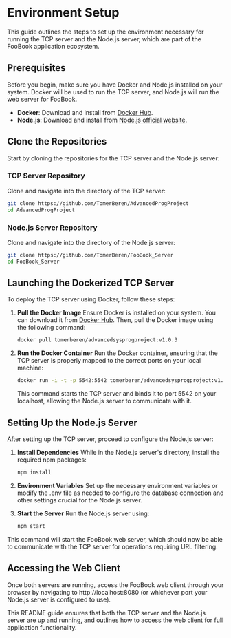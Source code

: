 # Environment Setup

This guide outlines the steps to set up the environment necessary for running the TCP server and the Node.js server, which are part of the FooBook application ecosystem.

## Prerequisites

Before you begin, make sure you have Docker and Node.js installed on your system. Docker will be used to run the TCP server, and Node.js will run the web server for FooBook.

- **Docker**: Download and install from [Docker Hub](https://hub.docker.com/).
- **Node.js**: Download and install from [Node.js official website](https://nodejs.org/).

## Clone the Repositories

Start by cloning the repositories for the TCP server and the Node.js server:

### TCP Server Repository

Clone and navigate into the directory of the TCP server:

```bash
git clone https://github.com/TomerBeren/AdvancedProgProject
cd AdvancedProgProject
```

### Node.js Server Repository

Clone and navigate into the directory of the Node.js server:

```bash
git clone https://github.com/TomerBeren/FooBook_Server
cd FooBook_Server
```
## Launching the Dockerized TCP Server

To deploy the TCP server using Docker, follow these steps:

1. **Pull the Docker Image** Ensure Docker is installed on your system. You can download it from [Docker Hub](https://hub.docker.com/). Then, pull the Docker image using the following command:
   ```bash
   docker pull tomerberen/advancedsysprogproject:v1.0.3
   ```

2. **Run the Docker Container** Run the Docker container, ensuring that the TCP server is properly mapped to the correct ports on your local machine:
    ```bash
    docker run -i -t -p 5542:5542 tomerberen/advancedsysprogproject:v1.0.3
    ```
    This command starts the TCP server and binds it to port 5542 on your localhost, allowing the Node.js server to communicate with it.

## Setting Up the Node.js Server

After setting up the TCP server, proceed to configure the Node.js server:

1. **Install Dependencies** While in the Node.js server's directory, install the required npm packages:
    ```bash
    npm install
    ```
2. **Environment Variables** Set up the necessary environment variables or modify the .env file as needed to configure the database connection and other settings crucial for the Node.js server.

3. **Start the Server** Run the Node.js server using:
    ```bash
    npm start
    ```
This command will start the FooBook web server, which should now be able to communicate with the TCP server for operations requiring URL filtering.

## Accessing the Web Client

Once both servers are running, access the FooBook web client through your browser by navigating to http://localhost:8080 (or whichever port your Node.js server is configured to use).

This README guide ensures that both the TCP server and the Node.js server are up and running, and outlines how to access the web client for full application functionality.
